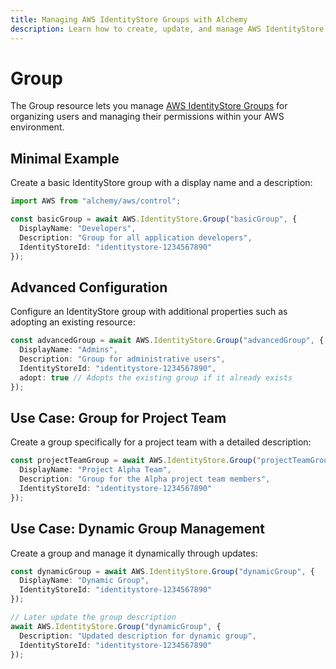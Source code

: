 ```yaml
---
title: Managing AWS IdentityStore Groups with Alchemy
description: Learn how to create, update, and manage AWS IdentityStore Groups using Alchemy Cloud Control.
---
```


# Group

The Group resource lets you manage [AWS IdentityStore Groups](https://docs.aws.amazon.com/identitystore/latest/userguide/) for organizing users and managing their permissions within your AWS environment.

## Minimal Example

Create a basic IdentityStore group with a display name and a description:

```ts
import AWS from "alchemy/aws/control";

const basicGroup = await AWS.IdentityStore.Group("basicGroup", {
  DisplayName: "Developers",
  Description: "Group for all application developers",
  IdentityStoreId: "identitystore-1234567890"
});
```

## Advanced Configuration

Configure an IdentityStore group with additional properties such as adopting an existing resource:

```ts
const advancedGroup = await AWS.IdentityStore.Group("advancedGroup", {
  DisplayName: "Admins",
  Description: "Group for administrative users",
  IdentityStoreId: "identitystore-1234567890",
  adopt: true // Adopts the existing group if it already exists
});
```

## Use Case: Group for Project Team

Create a group specifically for a project team with a detailed description:

```ts
const projectTeamGroup = await AWS.IdentityStore.Group("projectTeamGroup", {
  DisplayName: "Project Alpha Team",
  Description: "Group for the Alpha project team members",
  IdentityStoreId: "identitystore-1234567890"
});
```

## Use Case: Dynamic Group Management

Create a group and manage it dynamically through updates:

```ts
const dynamicGroup = await AWS.IdentityStore.Group("dynamicGroup", {
  DisplayName: "Dynamic Group",
  IdentityStoreId: "identitystore-1234567890"
});

// Later update the group description
await AWS.IdentityStore.Group("dynamicGroup", {
  Description: "Updated description for dynamic group",
  IdentityStoreId: "identitystore-1234567890"
});
```